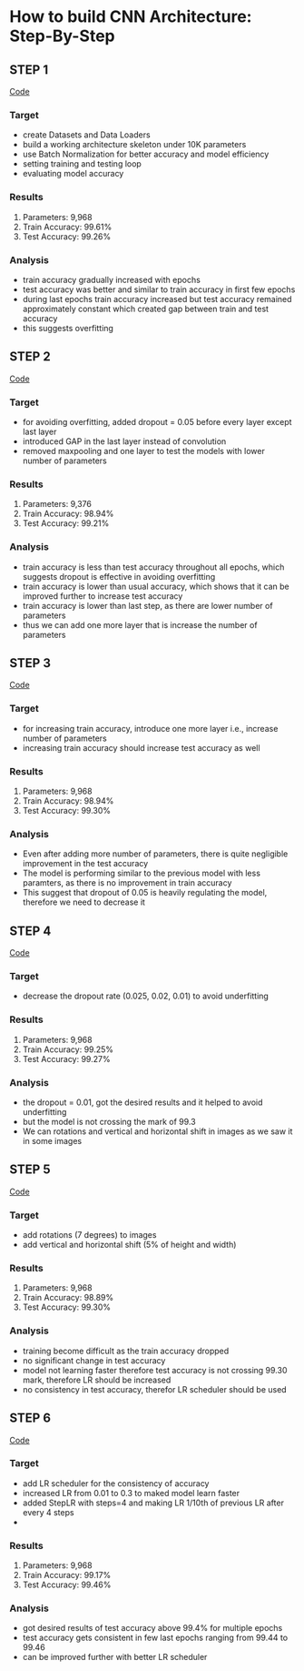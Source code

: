 # How to build CNN Architecture: Step-By-Step

## STEP 1

[Code](HowToBuildCNN_step1.ipynb)

### Target
- create Datasets and Data Loaders
-  build a working  architecture skeleton under 10K parameters
- use Batch Normalization for better accuracy and model efficiency
- setting training and testing loop
- evaluating model accuracy

### Results
1. Parameters: 9,968
2. Train Accuracy: 99.61%
3. Test Accuracy: 99.26%

### Analysis
- train accuracy gradually increased with epochs
- test accuracy was better and similar to train accuracy in first few epochs
-  during last epochs train accuracy increased but test accuracy remained approximately constant which created gap between train and test accuracy
-  this suggests overfitting 

## STEP 2

[Code](HowToBuildCNN_step2.ipynb)

### Target
- for avoiding overfitting, added dropout = 0.05 before every layer except last layer
- introduced GAP in the last layer instead of convolution
- removed maxpooling and one layer to test the models with lower number of parameters

### Results
1. Parameters: 9,376
2. Train Accuracy: 98.94%
3. Test Accuracy: 99.21%

### Analysis
- train accuracy is less than test accuracy throughout all epochs, which suggests dropout is effective in avoiding overfitting
- train accuracy is lower than usual accuracy, which shows that it can be improved further to increase test accuracy
- train accuracy is lower than last step, as there are lower number of parameters
- thus we can add one more layer that is increase the number of parameters


## STEP 3

[Code](HowToBuildCNN_step3.ipynb)

### Target
- for increasing train accuracy, introduce one more layer i.e., increase number of parameters
- increasing train accuracy should increase test accuracy as well

### Results
1. Parameters: 9,968
2. Train Accuracy: 98.94%
3. Test Accuracy: 99.30%

### Analysis
- Even after adding more number of parameters, there is quite negligible improvement in the test accuracy 
- The model is performing similar to the previous model with less paramters, as there is no improvement in train accuracy
- This suggest that dropout of 0.05 is heavily regulating the model, therefore we need to decrease it 

## STEP 4

[Code](HowToBuildCNN_step4.ipynb)

### Target
- decrease the dropout rate (0.025, 0.02, 0.01) to avoid underfitting

### Results
1. Parameters: 9,968
2. Train Accuracy: 99.25%
3. Test Accuracy: 99.27%

### Analysis
- the dropout = 0.01, got the desired results and it helped to avoid underfitting
- but the model is not crossing the mark of 99.3 
- We can rotations and vertical and horizontal shift in images as we saw it in some images

## STEP 5

[Code](HowToBuildCNN_step5.ipynb)

### Target
- add rotations (7 degrees) to images
- add vertical and horizontal shift (5% of height and width)

### Results
1. Parameters: 9,968
2. Train Accuracy: 98.89%
3. Test Accuracy: 99.30%

### Analysis
- training become difficult as the train accuracy dropped
- no significant change in test accuracy
- model not learning faster therefore test accuracy is not crossing 99.30 mark, therefore LR should be increased
- no consistency in test accuracy, therefor LR scheduler should be used

## STEP 6

[Code](HowToBuildCNN_step6.ipynb)

### Target
- add LR scheduler for the consistency of accuracy
- increased LR from 0.01 to 0.3 to maked model learn faster
- added StepLR with steps=4 and making LR 1/10th of previous LR after every 4 steps
- 
### Results
1. Parameters: 9,968
2. Train Accuracy: 99.17%
3. Test Accuracy: 99.46%

### Analysis
- got desired results of test accuracy above 99.4% for multiple epochs
- test accuracy gets consistent in few last epochs ranging from 99.44 to 99.46
- can be improved further with better LR scheduler